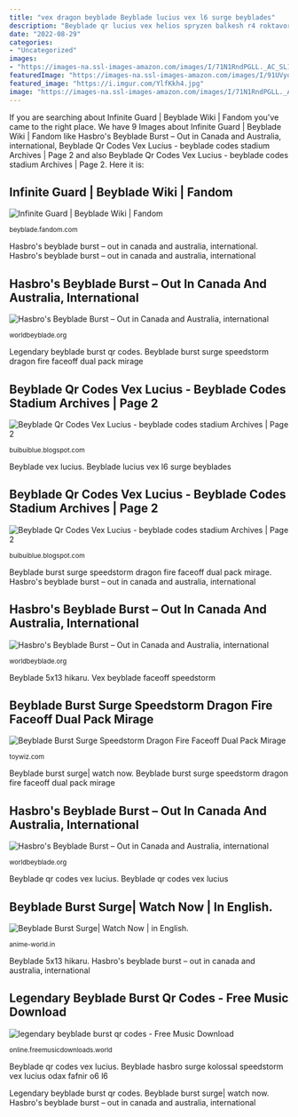 ```yaml
---
title: "vex dragon beyblade Beyblade lucius vex l6 surge beyblades"
description: "Beyblade qr lucius vex helios spryzen balkesh r4 roktavor s4"
date: "2022-08-29"
categories:
- "Uncategorized"
images:
- "https://images-na.ssl-images-amazon.com/images/I/71N1RndPGLL._AC_SL1500_.jpg"
featuredImage: "https://images-na.ssl-images-amazon.com/images/I/91UVyqUbQTL._AC_SL1500_.jpg"
featured_image: "https://i.imgur.com/YlfKkh4.jpg"
image: "https://images-na.ssl-images-amazon.com/images/I/71N1RndPGLL._AC_SL1500_.jpg"
---
```


If you are searching about Infinite Guard | Beyblade Wiki | Fandom you've came to the right place. We have 9 Images about Infinite Guard | Beyblade Wiki | Fandom like Hasbro&#039;s Beyblade Burst – Out in Canada and Australia, international, Beyblade Qr Codes Vex Lucius - beyblade codes stadium Archives | Page 2 and also Beyblade Qr Codes Vex Lucius - beyblade codes stadium Archives | Page 2. Here it is:

## Infinite Guard | Beyblade Wiki | Fandom

![Infinite Guard | Beyblade Wiki | Fandom](https://static.wikia.nocookie.net/beyblade/images/f/f1/BBSKA_Infinite_Guard_6.png/revision/latest?cb=20200821201610 "Beyblade hasbro surge kolossal speedstorm vex lucius odax fafnir o6 l6")

<small>beyblade.fandom.com</small>

Hasbro&#039;s beyblade burst – out in canada and australia, international. Hasbro&#039;s beyblade burst – out in canada and australia, international

## Hasbro&#039;s Beyblade Burst – Out In Canada And Australia, International

![Hasbro&#039;s Beyblade Burst – Out in Canada and Australia, international](https://images-na.ssl-images-amazon.com/images/I/71N1RndPGLL._AC_SL1500_.jpg "Beyblade vex lucius")

<small>worldbeyblade.org</small>

Legendary beyblade burst qr codes. Beyblade burst surge speedstorm dragon fire faceoff dual pack mirage

## Beyblade Qr Codes Vex Lucius - Beyblade Codes Stadium Archives | Page 2

![Beyblade Qr Codes Vex Lucius - beyblade codes stadium Archives | Page 2](https://images-na.ssl-images-amazon.com/images/I/91pLPFM2-WL._AC_SL1500_.jpg "Beyblade qr codes vex lucius")

<small>buibuiblue.blogspot.com</small>

Beyblade vex lucius. Beyblade lucius vex l6 surge beyblades

## Beyblade Qr Codes Vex Lucius - Beyblade Codes Stadium Archives | Page 2

![Beyblade Qr Codes Vex Lucius - beyblade codes stadium Archives | Page 2](https://i.ytimg.com/vi/KJLkQi-dipk/maxresdefault.jpg "Vex beyblade faceoff speedstorm")

<small>buibuiblue.blogspot.com</small>

Beyblade burst surge speedstorm dragon fire faceoff dual pack mirage. Hasbro&#039;s beyblade burst – out in canada and australia, international

## Hasbro&#039;s Beyblade Burst – Out In Canada And Australia, International

![Hasbro&#039;s Beyblade Burst – Out in Canada and Australia, international](https://images-na.ssl-images-amazon.com/images/I/91UVyqUbQTL._AC_SL1500_.jpg "Beyblade burst surge| watch now")

<small>worldbeyblade.org</small>

Beyblade 5x13 hikaru. Vex beyblade faceoff speedstorm

## Beyblade Burst Surge Speedstorm Dragon Fire Faceoff Dual Pack Mirage

![Beyblade Burst Surge Speedstorm Dragon Fire Faceoff Dual Pack Mirage](https://cdn11.bigcommerce.com/s-0kvv9/images/stencil/320w/products/369524/566464/beybladeburstsurgdragonfirefaceoff-inset2__24813.1627915650.jpg?c=2 "Beyblade burst surge speedstorm dragon fire faceoff dual pack mirage")

<small>toywiz.com</small>

Beyblade burst surge| watch now. Beyblade burst surge speedstorm dragon fire faceoff dual pack mirage

## Hasbro&#039;s Beyblade Burst – Out In Canada And Australia, International

![Hasbro&#039;s Beyblade Burst – Out in Canada and Australia, international](https://images-na.ssl-images-amazon.com/images/I/715tJ%2Bm79qL._AC_SL1500_.jpg "Beyblade 5x13 hikaru")

<small>worldbeyblade.org</small>

Beyblade qr codes vex lucius. Beyblade qr codes vex lucius

## Beyblade Burst Surge| Watch Now | In English.

![Beyblade Burst Surge| Watch Now | in English.](https://i.imgur.com/YlfKkh4.jpg "Beyblade 5x13 hikaru")

<small>anime-world.in</small>

Beyblade 5x13 hikaru. Hasbro&#039;s beyblade burst – out in canada and australia, international

## Legendary Beyblade Burst Qr Codes - Free Music Download

![legendary beyblade burst qr codes - Free Music Download](https://img.youtube.com/vi/2_CY0vzsaB8/mqdefault.jpg "Beyblade burst surge speedstorm dragon fire faceoff dual pack mirage")

<small>online.freemusicdownloads.world</small>

Beyblade qr codes vex lucius. Beyblade hasbro surge kolossal speedstorm vex lucius odax fafnir o6 l6

Legendary beyblade burst qr codes. Beyblade burst surge| watch now. Hasbro&#039;s beyblade burst – out in canada and australia, international
